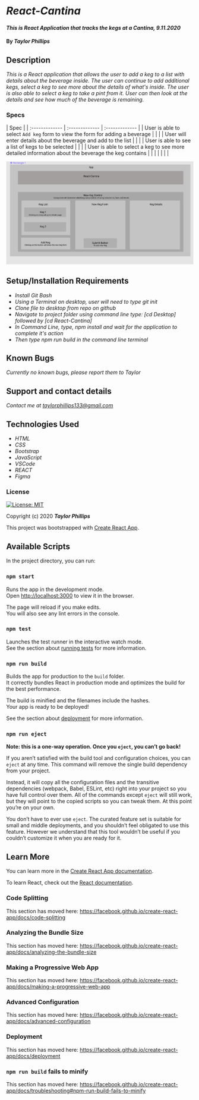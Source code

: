 # _React-Cantina_

#### _This is React Application that tracks the kegs at a Cantina, 9.11.2020_

#### By _**Taylor Phillips**_

## Description

_This is a React application that allows the user to add a keg to a list with details about the beverage inside.  The user can continue to add additional kegs, select a keg to see more about the details of what's inside.  The user is also able to select a keg to take a pint from it.  User can then look at the details and see how much of the beverage is remaining._

### Specs
| Spec |
| :-------------     | :------------- | :------------- |
| User is able to select `Add keg` form to view the form for adding a beverage |    |       |
| User will enter details about the beverage and add to the list  |  |   |
| User is able to see a list of kegs to be selected |   |     |
| User is able to select a keg to see more detailed information about the beverage the keg contains |  |   |
|    |   |   |
<br>
<!-- This is my diagram, to move wherever I need it in my readme: -->
<img src="./src/reactCantinaDiagram.png"
     alt="React Cantina Diagram"
     style="margin-right: 10px; width: 1000px" />
<br>
## Setup/Installation Requirements

* _Install Git Bash_
* _Using a Terminal on desktop, user will need to type git init_
* _Clone file to desktop from repo on github_
* _Navigate to project folder using command line type: [cd Desktop] followed by [cd React-Cantina]_
* _In Command Line, type, npm install and wait for the application to complete it's action_
* _Then type npm run build in the command line terminal_

## Known Bugs

_Currently no known bugs, please report them to Taylor_

## Support and contact details

_Contact me at <taylorphillips133@gmail.com>_

## Technologies Used

* _HTML_
* _CSS_
* _Bootstrap_
* _JavaScript_
* _VSCode_
* _REACT_
* _Figma_

### License

[![License: MIT](https://img.shields.io/badge/License-MIT-yellow.svg)](https://opensource.org/licenses/MIT)

Copyright (c) 2020 **_Taylor Phillips_**



This project was bootstrapped with [Create React App](https://github.com/facebook/create-react-app).

## Available Scripts

In the project directory, you can run:

### `npm start`

Runs the app in the development mode.<br />
Open [http://localhost:3000](http://localhost:3000) to view it in the browser.

The page will reload if you make edits.<br />
You will also see any lint errors in the console.

### `npm test`

Launches the test runner in the interactive watch mode.<br />
See the section about [running tests](https://facebook.github.io/create-react-app/docs/running-tests) for more information.

### `npm run build`

Builds the app for production to the `build` folder.<br />
It correctly bundles React in production mode and optimizes the build for the best performance.

The build is minified and the filenames include the hashes.<br />
Your app is ready to be deployed!

See the section about [deployment](https://facebook.github.io/create-react-app/docs/deployment) for more information.

### `npm run eject`

**Note: this is a one-way operation. Once you `eject`, you can’t go back!**

If you aren’t satisfied with the build tool and configuration choices, you can `eject` at any time. This command will remove the single build dependency from your project.

Instead, it will copy all the configuration files and the transitive dependencies (webpack, Babel, ESLint, etc) right into your project so you have full control over them. All of the commands except `eject` will still work, but they will point to the copied scripts so you can tweak them. At this point you’re on your own.

You don’t have to ever use `eject`. The curated feature set is suitable for small and middle deployments, and you shouldn’t feel obligated to use this feature. However we understand that this tool wouldn’t be useful if you couldn’t customize it when you are ready for it.

## Learn More

You can learn more in the [Create React App documentation](https://facebook.github.io/create-react-app/docs/getting-started).

To learn React, check out the [React documentation](https://reactjs.org/).

### Code Splitting

This section has moved here: https://facebook.github.io/create-react-app/docs/code-splitting

### Analyzing the Bundle Size

This section has moved here: https://facebook.github.io/create-react-app/docs/analyzing-the-bundle-size

### Making a Progressive Web App

This section has moved here: https://facebook.github.io/create-react-app/docs/making-a-progressive-web-app

### Advanced Configuration

This section has moved here: https://facebook.github.io/create-react-app/docs/advanced-configuration

### Deployment

This section has moved here: https://facebook.github.io/create-react-app/docs/deployment

### `npm run build` fails to minify

This section has moved here: https://facebook.github.io/create-react-app/docs/troubleshooting#npm-run-build-fails-to-minify
